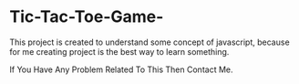 # Tic-Tac-Toe-Game-
This project is created to understand some concept of javascript, because for me creating project is the best way to learn something.

If You Have Any Problem Related To This Then Contact Me.
